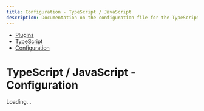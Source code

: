 ```yaml
---
title: Configuration - TypeScript / JavaScript
description: Documentation on the configuration file for the TypeScript / JavaScript code formatting plugin for dprint.
---
```


<nav class="breadcrumb" aria-label="breadcrumbs">
  <ul>
    <li><a href="/plugins">Plugins</a></li>
    <li><a href="/plugins/typescript">TypeScript</a></li>
    <li><a href="/plugins/typescript/config">Configuration</a></li>
  </ul>
</nav>

# TypeScript / JavaScript - Configuration

<div class="plugin-config-table" data-url="https://plugins.dprint.dev/schemas/typescript-v0.json">
  Loading...
</div>

